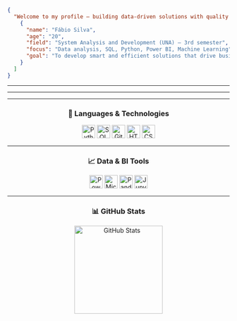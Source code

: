 
```json
{
  "Welcome to my profile – building data-driven solutions with quality and intelligence": [
    {
      "name": "Fábio Silva",
      "age": "20",
      "field": "System Analysis and Development (UNA) – 3rd semester",
      "focus": "Data analysis, SQL, Python, Power BI, Machine Learning",
      "goal": "To develop smart and efficient solutions that drive business value"
    }
  ]
}


```
<hr>
<hr>

<div align="center">

  <hr>

  <h3>🧠 Languages & Technologies</h3>
  <div align="center">
    <img src="https://cdn.jsdelivr.net/gh/devicons/devicon/icons/python/python-original.svg" title="Python" width="30px" />
    <img src="https://cdn.jsdelivr.net/gh/devicons/devicon/icons/mysql/mysql-original.svg" title="SQL" width="30px" />
    <img src="https://cdn.jsdelivr.net/gh/devicons/devicon/icons/git/git-original.svg" title="Git" width="30px" />
    <img src="https://cdn.jsdelivr.net/gh/devicons/devicon/icons/html5/html5-original.svg" title="HTML5" width="30px" />
    <img src="https://cdn.jsdelivr.net/gh/devicons/devicon/icons/css3/css3-original.svg" title="CSS3" width="30px" />
  </div>

  <hr>

  <h3>📈 Data & BI Tools</h3>
  <div align="center">
    <img src="https://img.icons8.com/color/48/power-bi.png" title="Power BI" width="30px" />
    <img src="https://img.icons8.com/color/48/microsoft-excel-2019--v1.png" title="Microsoft Excel" width="30px" />
    <img src="https://cdn.jsdelivr.net/gh/devicons/devicon/icons/pandas/pandas-original.svg" title="Pandas" width="30px" />
    <img src="https://cdn.jsdelivr.net/gh/devicons/devicon/icons/jupyter/jupyter-original.svg" title="Jupyter Notebook" width="30px" />
  </div>

  <hr>

  <h3>📊 GitHub Stats</h3>
  <img alt="GitHub Stats" height="200" src="https://github-readme-stats.vercel.app/api/top-langs/?username=OFabioSilvaa&theme=tokyonight&layout=compact&custom_title=Technologies&langs_count=9" />

</div>

